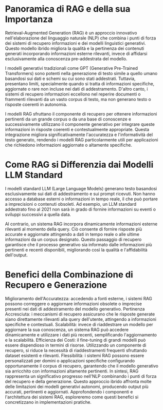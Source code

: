 # Panoramica di RAG e della sua Importanza
Retrieval-Augmented Generation (RAG) è un approccio innovativo nell'elaborazione del linguaggio naturale (NLP) che combina i punti di forza dei sistemi di recupero informazioni e dei modelli linguistici generativi. Questo modello ibrido migliora la qualità e la pertinenza dei contenuti generati incorporando informazioni esterne rilevanti, invece di affidarsi esclusivamente alla conoscenza pre-addestrata del modello.

I modelli generativi tradizionali come GPT (Generative Pre-Trained Transformers) sono potenti nella generazione di testo simile a quello umano basandosi sui dati e schemi su cui sono stati addestrati. Tuttavia, presentano limiti, specialmente quando si tratta di informazioni specifiche, aggiornate o rare non incluse nei dati di addestramento. D'altro canto, i sistemi di recupero informazioni eccellono nel reperire documenti o frammenti rilevanti da un vasto corpus di testo, ma non generano testo o risposte coerenti in autonomia.

I modelli RAG sfruttano il componente di recupero per ottenere informazioni pertinenti da un grande corpus o da una base di conoscenze e successivamente utilizzano il componente generativo per integrare queste informazioni in risposte coerenti e contestualmente appropriate. Questa integrazione migliora significativamente l'accuratezza e l'informatività del testo generato, rendendo i modelli RAG particolarmente utili per applicazioni che richiedono informazioni aggiornate o altamente specifiche.

# Come RAG si Differenzia dai Modelli LLM Standard
I modelli standard LLM (Large Language Models) generano testo basandosi esclusivamente sui dati di addestramento e sui prompt ricevuti. Non hanno accesso a database esterni o informazioni in tempo reale, il che può portare a imprecisioni o contenuti obsoleti. Ad esempio, un LLM standard addestrato fino al 2021 non sarà in grado di fornire informazioni su eventi o sviluppi successivi a quella data.

Al contrario, un sistema RAG incorpora dinamicamente informazioni esterne rilevanti al momento della query. Ciò consente di fornire risposte più accurate e aggiornate attingendo a dati in tempo reale o alle ultime informazioni da un corpus designato. Questo passaggio di recupero garantisce che il processo generativo sia informato dalle informazioni più pertinenti e recenti disponibili, migliorando così la qualità e l'affidabilità dell'output.

# Benefici della Combinazione di Recupero e Generazione
Miglioramento dell'Accuratezza: accedendo a fonti esterne, i sistemi RAG possono correggere o aggiornare informazioni obsolete o imprecise presenti nei dati di addestramento del modello generativo.
Pertinenza Accresciuta: i meccanismi di recupero assicurano che le risposte generate siano direttamente rilevanti alla query dell'utente, attingendo a informazioni specifiche e contestuali.
Scalabilità: invece di riaddestrare un modello per aggiornare la sua conoscenza, un sistema RAG può accedere dinamicamente e utilizzare i dati più recenti, semplificando l'aggiornamento e la scalabilità.
Efficienza dei Costi: il fine-tuning di grandi modelli può essere dispendioso in termini di risorse. Utilizzando un componente di recupero, si riduce la necessità di riaddestramenti frequenti sfruttando dataset esistenti e rilevanti.
Flessibilità: i sistemi RAG possono essere personalizzati per domini o applicazioni specifiche configurando opportunamente il corpus di recupero, garantendo che il modello generativo sia arricchito con informazioni altamente pertinenti.
In sintesi, RAG rappresenta un significativo progresso nell'NLP combinando i punti di forza del recupero e della generazione. Questo approccio ibrido affronta molte delle limitazioni dei modelli generativi autonomi, producendo output più accurati, pertinenti e aggiornati. Approfondendo i componenti e l'architettura dei sistemi RAG, esploreremo come questi benefici si concretizzano in implementazioni pratiche.